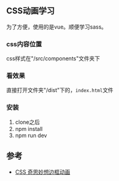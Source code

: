 ## CSS动画学习
为了方便，使用的是vue。顺便学习sass。

### css内容位置
css样式在"/src/components"文件夹下

### 看效果
直接打开文件夹"/dist"下的，`index.html`文件

### 安装
1. clone之后
2. npm install 
3. npm run dev

## 参考
- [CSS 奇思妙想边框动画](https://www.cnblogs.com/coco1s/p/14291567.html)
